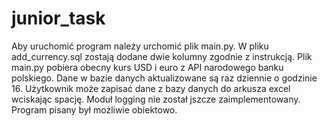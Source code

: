 # junior_task

Aby uruchomić program należy urchomić plik main.py. W pliku add_currency.sql zostają dodane dwie kolumny zgodnie z instrukcją. Plik main.py pobiera obecny kurs USD i euro z API narodowego banku polskiego. Dane w bazie danych aktualizowane są raz dziennie o godzinie 16. Użytkownik może zapisać dane z bazy danych do arkusza excel wciskając spację. Moduł logging nie został jszcze zaimplementowany. Program pisany był możliwie obiektowo.
